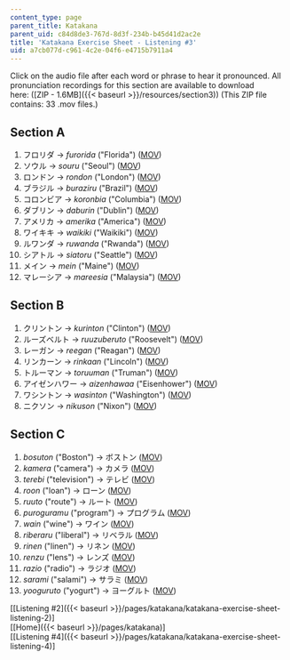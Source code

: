 ```yaml
---
content_type: page
parent_title: Katakana
parent_uid: c84d8de3-767d-8d3f-234b-b45d41d2ac2e
title: 'Katakana Exercise Sheet - Listening #3'
uid: a7cb077d-c961-4c2e-04f6-e4715b7911a4
---
```


Click on the audio file after each word or phrase to hear it pronounced. All pronunciation recordings for this section are available to download here: ([ZIP - 1.6MB]({{< baseurl >}}/resources/section3)) (This ZIP file contains: 33 .mov files.)

Section A
---------

1.  フロリダ → _furorida_ ("Florida") ([MOV](http://www.archive.org/download/MITRES21F.01S10_KATAKANA_EXERCISES/3a1.mov))
2.  ソウル → _souru_ ("Seoul") ([MOV](http://www.archive.org/download/MITRES21F.01S10_KATAKANA_EXERCISES/3a2.mov))
3.  ロンドン → _rondon_ ("London") ([MOV](http://www.archive.org/download/MITRES21F.01S10_KATAKANA_EXERCISES/3a3.mov))
4.  ブラジル → _buraziru_ ("Brazil") ([MOV](http://www.archive.org/download/MITRES21F.01S10_KATAKANA_EXERCISES/3a4.mov))
5.  コロンビア → _koronbia_ ("Columbia") ([MOV](http://www.archive.org/download/MITRES21F.01S10_KATAKANA_EXERCISES/3a5.mov))
6.  ダブリン → _daburin_ ("Dublin") ([MOV](http://www.archive.org/download/MITRES21F.01S10_KATAKANA_EXERCISES/3a6.mov))
7.  アメリカ → _amerika_ ("America") ([MOV](http://www.archive.org/download/MITRES21F.01S10_KATAKANA_EXERCISES/3a7.mov))
8.  ワイキキ → _waikiki_ ("Waikiki") ([MOV](http://www.archive.org/download/MITRES21F.01S10_KATAKANA_EXERCISES/3a8.mov))
9.  ルワンダ → _ruwanda_ ("Rwanda") ([MOV](http://www.archive.org/download/MITRES21F.01S10_KATAKANA_EXERCISES/3a9.mov))
10.  シアトル → _siatoru_ ("Seattle") ([MOV](http://www.archive.org/download/MITRES21F.01S10_KATAKANA_EXERCISES/3a10.mov))
11.  メイン → _mein_ ("Maine") ([MOV](http://www.archive.org/download/MITRES21F.01S10_KATAKANA_EXERCISES/3a11.mov))
12.  マレーシア → _mareesia_ ("Malaysia") ([MOV](http://www.archive.org/download/MITRES21F.01S10_KATAKANA_EXERCISES/3a12.mov))

Section B
---------

1.  クリントン → _kurinton_ ("Clinton") ([MOV](http://www.archive.org/download/MITRES21F.01S10_KATAKANA_EXERCISES/3b1.mov))
2.  ルーズベルト → _ruuzuberuto_ ("Roosevelt") ([MOV](http://www.archive.org/download/MITRES21F.01S10_KATAKANA_EXERCISES/3b2.mov))
3.  レーガン → _reegan_ ("Reagan") ([MOV](http://www.archive.org/download/MITRES21F.01S10_KATAKANA_EXERCISES/3b3.mov))
4.  リンカーン → _rinkaan_ ("Lincoln") ([MOV](http://www.archive.org/download/MITRES21F.01S10_KATAKANA_EXERCISES/3b4.mov))
5.  トルーマン → _toruuman_ ("Truman") ([MOV](http://www.archive.org/download/MITRES21F.01S10_KATAKANA_EXERCISES/3b5.mov))
6.  アイゼンハワー → _aizenhawaa_ ("Eisenhower") ([MOV](http://www.archive.org/download/MITRES21F.01S10_KATAKANA_EXERCISES/3b6.mov))
7.  ワシントン → _wasinton_ ("Washington") ([MOV](http://www.archive.org/download/MITRES21F.01S10_KATAKANA_EXERCISES/3b7.mov))
8.  ニクソン → _nikuson_ ("Nixon") ([MOV](http://www.archive.org/download/MITRES21F.01S10_KATAKANA_EXERCISES/3b8.mov))

Section C
---------

1.  _bosuton_ ("Boston") → ボストン ([MOV](http://www.archive.org/download/MITRES21F.01S10_KATAKANA_EXERCISES/3c1.mov))
2.  _kamera_ ("camera") → カメラ ([MOV](http://www.archive.org/download/MITRES21F.01S10_KATAKANA_EXERCISES/3c2.mov))
3.  _terebi_ ("television") → テレビ ([MOV](http://www.archive.org/download/MITRES21F.01S10_KATAKANA_EXERCISES/3c3.mov))
4.  _roon_ ("loan") → ローン ([MOV](http://www.archive.org/download/MITRES21F.01S10_KATAKANA_EXERCISES/3c4.mov))
5.  _ruuto_ ("route") → ルート ([MOV](http://www.archive.org/download/MITRES21F.01S10_KATAKANA_EXERCISES/3c5.mov))
6.  _puroguramu_ ("program") → プログラム ([MOV](http://www.archive.org/download/MITRES21F.01S10_KATAKANA_EXERCISES/3c6.mov))
7.  _wain_ ("wine") → ワイン ([MOV](http://www.archive.org/download/MITRES21F.01S10_KATAKANA_EXERCISES/3c7.mov))
8.  _riberaru_ ("liberal") → リベラル ([MOV](http://www.archive.org/download/MITRES21F.01S10_KATAKANA_EXERCISES/3c8.mov))
9.  _rinen_ ("linen") → リネン ([MOV](http://www.archive.org/download/MITRES21F.01S10_KATAKANA_EXERCISES/3c9.mov))
10.  _renzu_ ("lens") → レンズ ([MOV](http://www.archive.org/download/MITRES21F.01S10_KATAKANA_EXERCISES/3c10.mov))
11.  _razio_ ("radio") → ラジオ ([MOV](http://www.archive.org/download/MITRES21F.01S10_KATAKANA_EXERCISES/3c11.mov))
12.  _sarami_ ("salami") → サラミ ([MOV](http://www.archive.org/download/MITRES21F.01S10_KATAKANA_EXERCISES/3c12.mov))
13.  _yooguruto_ ("yogurt") → ヨーグルト ([MOV](http://www.archive.org/download/MITRES21F.01S10_KATAKANA_EXERCISES/3c13.mov))

  
\[[Listening #2]({{< baseurl >}}/pages/katakana/katakana-exercise-sheet-listening-2)\]  
\[[Home]({{< baseurl >}}/pages/katakana)\]  
\[[Listening #4]({{< baseurl >}}/pages/katakana/katakana-exercise-sheet-listening-4)\]